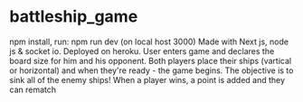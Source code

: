 # battleship_game
npm install, run: npm run dev (on local host 3000)
Made with Next js, node js & socket io.
Deployed on heroku.
User enters game and declares the board size for him and his opponent. 
Both players place their ships (vartical or horizontal) and when they're ready - the game begins.
The objective is to sink all of the enemy ships!
When a player wins, a point is added and they can rematch 
